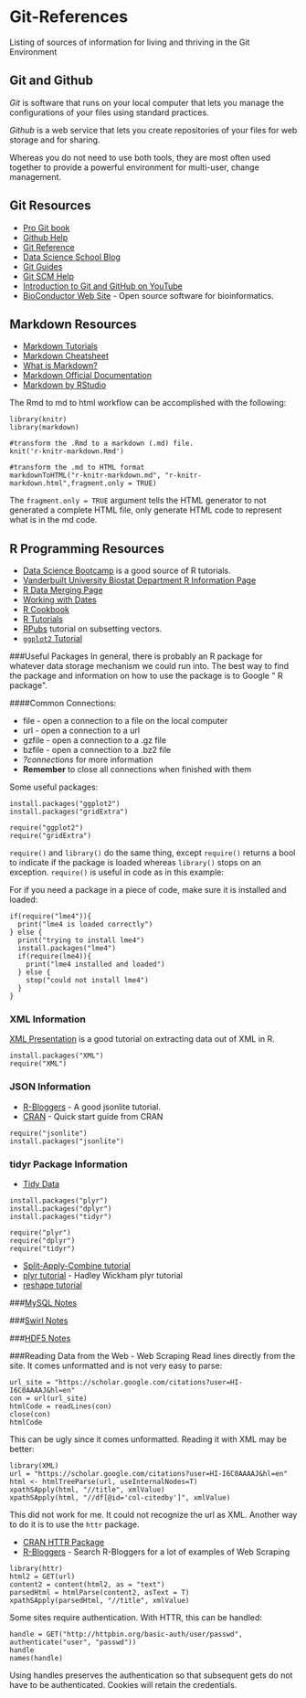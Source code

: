# Git-References
Listing of sources of information for living and thriving in the Git Environment

## Git and Github
_Git_ is software that runs on your local computer that lets you manage the configurations of your files using standard practices.

_Github_ is a web service that lets you create repositories of your files for web storage and for sharing.

Whereas you do not need to use both tools, they are most often used together to provide a powerful environment for multi-user, change management.

## Git Resources

* [Pro Git book](https://git-scm.com/book/en/v2)
* [Github Help](https://help.github.com/)
* [Git Reference](gitref.org)
* [Data Science School Blog](http://www.dataschool.io/tag/git/)
* [Git Guides](https://guides.github.com/)
* [Git SCM Help](https://git-scm.com/about)
* [Introduction to Git and GitHub on YouTube](https://youtu.be/h1e8oC7g0Ps?list=PL5-da3qGB5IBLMp7LtN8Nc3Efd4hJq0kD)
* [BioConductor Web Site](http://www.bioconductor.org) - Open source software for bioinformatics.

## Markdown Resources

* [Markdown Tutorials](http://www.markdowntutorial.com/)
* [Markdown Cheatsheet](https://github.com/adam-p/markdown-here/wiki/Markdown-Cheatsheet)
* [What is Markdown?](http://whatismarkdown.com/)
* [Markdown Official Documentation](http://daringfireball.net/projects/markdown/basics)
* [Markdown by RStudio](http://rmarkdown.rstudio.com)

The Rmd to md to html workflow can be accomplished with the following:
```
library(knitr)
library(markdown)

#transform the .Rmd to a markdown (.md) file.
knit('r-knitr-markdown.Rmd')

#transform the .md to HTML format
markdownToHTML("r-knitr-markdown.md", "r-knitr-markdown.html",fragment.only = TRUE)
```

The `fragment.only = TRUE`
argument tells the HTML generator to not generated a complete HTML file, only
generate HTML code to represent what is in the md code.

## R Programming Resources

* [Data Science Bootcamp](https://www.datacamp.com) is a good source of R tutorials.
* [Vanderbuilt University Biostat Department R Information Page](http://biostat.mc.vanderbilt.edu/wiki/Main/RS)
* [R Data Merging Page](http://www.statmethods.net/management/merging.html)
* [Working with Dates](http://www.r-statistics.com/2012/03/do-more-with-dates-and-times-in-r-with-lubridate-1-1-0/)
* [R Cookbook](http://www.cookbook-r.com)
* [R Tutorials](http://www.r-bloggers.com/how-to-learn-r-2/)
* [RPubs](http://rpubs.com/thoughtfulbloke/subset) tutorial on subsetting vectors.
* [`ggplot2` Tutorial](http://tutorials.iq.harvard.edu/R/Rgraphics/Rgraphics.html)

###Useful Packages
  In general, there is probably an R package for whatever data storage mechanism we could run into. The best way to find the package and information on how to use the package is to Google "<data storage mechanism> R package".

####Common Connections:
  * file - open a connection to a file on the local computer
  * url - open a connection to a url
  * gzfile - open a connection to a .gz file
  * bzfile - open a connection to a .bz2 file
  * _?connections_ for more information
  * **Remember** to close all connections when finished with them

  Some useful packages:
  ```
  install.packages("ggplot2")
  install.packages("gridExtra")
  
  require("ggplot2")
  require("gridExtra")
  ```
  
  `require()` and `library()` do the same thing, except `require()` returns a bool to indicate if the package is loaded whereas `library()` stops on an exception. `require()` is useful in code as in this example:

For if you need a package in a piece of code, make sure it is installed and loaded:
  ```
  if(require("lme4")){
    print("lme4 is loaded correctly")
  } else {
    print("trying to install lme4")
    install.packages("lme4")
    if(require(lme4)){
      print("lme4 installed and loaded")
    } else {
      stop("could not install lme4")
    }
  }
  ```
### XML Information
  [XML Presentation](http://www.stat.berkeley.edu/~statcur/Workshop2/Presentations/XML.pdf) is a good tutorial on extracting data out of XML in R.
  ```
  install.packages("XML")
  require("XML")
  ```

### JSON Information
  * [R-Bloggers](http://www.r-bloggers.com/new-package-jsonlite-a-smarter-json-encoderdecoder/) - A good jsonlite tutorial.
  * [CRAN](https://cran.r-project.org/web/packages/jsonlite/vignettes/json-aaquickstart.html) - Quick start guide from CRAN

  ```
  require("jsonlite")
  install.packages("jsonlite")
  ```

### tidyr Package Information
  * [Tidy Data](http://vita.had.co.nz/papers/tidy-data.pdf)

  ```
  install.packages("plyr")
  install.packages("dplyr")
  install.packages("tidyr")

  require("plyr")
  require("dplyr")
  require("tidyr")
  ```

  * [Split-Apply-Combine tutorial](http://www.r-bloggers.com/a-quick-primer-on-split-apply-combine-problems/)
  * [plyr tutorial](http://plyr.had.co.nz/09-user/) - Hadley Wickham plyr tutorial
  * [reshape tutorial](http://www.slideshare.net/jeffreybreen/reshaping-data-in-r)

###[MySQL Notes](https://github.com/wdsteck/R-and-GIT-Notes/blob/master/mysqlnotes.md)

###[Swirl Notes](https://github.com/wdsteck/R-and-GIT-Notes/blob/master/swirlnotes.md)

###[HDF5 Notes](https://github.com/wdsteck/R-and-GIT-Notes/blob/master/hdf5notes.md)

###Reading Data from the Web - Web Scraping
  Read lines directly from the site. It comes unformatted and is not very easy to parse:
  ```
  url_site = "https://scholar.google.com/citations?user=HI-I6C0AAAAJ&hl=en"
  con = url(url_site)
  htmlCode = readLines(con)
  close(con)
  htmlCode
  ```
  This can be ugly since it comes unformatted. Reading it with XML may be better:
  ```
  library(XML)
  url = "https://scholar.google.com/citations?user=HI-I6C0AAAAJ&hl=en"
  html <- htmlTreeParse(url, useInternalNodes=T)
  xpathSApply(html, "//title", xmlValue)
  xpathSApply(html, "//df[@id='col-citedby']", xmlValue)
  ```
  This did not work for me. It could not recognize the url as XML. Another way
  to do it is to use the `httr` package.

  * [CRAN HTTR Package](http://cran.r-project.org/web/packages/httr/httr.pdf)
  * [R-Bloggers](http://www.r-bloggers.com/?s=Web+Scraping) - Search R-Bloggers
  for a lot of examples of Web Scraping

  ```
  library(httr)
  html2 = GET(url)
  content2 = content(html2, as = "text")
  parsedHtml = htmlParse(content2, asText = T)
  xpathSApply(parsedHtml, "//title", xmlValue)
  ```
  Some sites require authentication. With HTTR, this can be handled:
  ```
  handle = GET("http://httpbin.org/basic-auth/user/passwd", authenticate("user", "passwd"))
  handle
  names(handle)
  ```
  Using handles preserves the authentication so that subsequent gets
  do not have to be authenticated. Cookies will retain the credentials.
